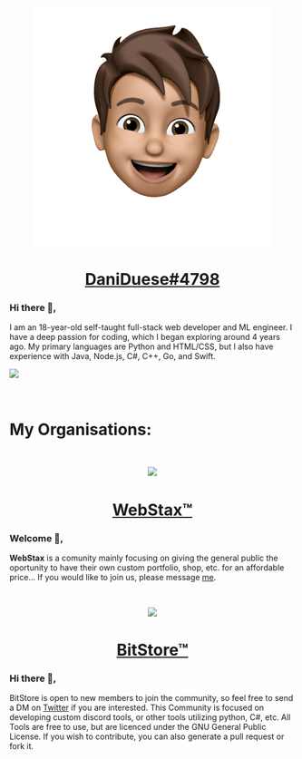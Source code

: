<p align="center">
  <img src="./me.png" />
</p>
<h1 align="center"><a href="https://discord.com/invite/uHQFuekVun">DaniDuese#4798</a></h1>

<!--
<img width="50%" align="right" src="https://github-readme-stats.vercel.app/api?username=daniensi&count_private=true&include_all_commits=true&show_icons=true&hide_border=true&bg_color=22272e&text_color=adbac7&title_color=adbac7&icon_color=656d78">


<img width="50%" height="1px" align="right" src="https://i.imgur.com/DkKayja.png">
<img width="50%" align="right" src="https://github-readme-stats.vercel.app/api/top-langs/?username=DaniEnsi&layout=compact&hide_border=true&bg_color=22272e&text_color=adbac7&title_color=adbac7&icon_color=656d78">
-->

### Hi there 👋,
I am an 18-year-old self-taught full-stack web developer and ML engineer. I have a deep passion for coding, which I began exploring around 4 years ago. My primary languages are Python and HTML/CSS, but I also have experience with Java, Node.js, C#, C++, Go, and Swift.

![](https://hit.yhype.me/github/profile?user_id=74594229)

<br>
<h1>My Organisations:</h1>
<br>

<p align="center">
  <img src="https://user-images.githubusercontent.com/74594229/188117653-dfff9804-9a81-40af-9de4-d73fa3c0edb1.gif" />
</p>
<h1 align="center"><a href="https://github.com/WebStax-io">WebStax™</a></h1>

### Welcome 👋,
**WebStax** is a comunity mainly focusing on giving the general public the oportunity to have their own custom portfolio, shop, etc. for an affordable price... If you would like to join us, please message <a href=https://github.com/DaniEnsi>me</a>.

<br>
<p align="center">
  <img src="https://user-images.githubusercontent.com/74594229/189716877-610a87ae-046c-480e-ab9a-a19de87a0399.gif" />
</p>
<h1 align="center"><a href="https://github.com/BitStore-Community">BitStore™</a></h1>

### Hi there 👋,
BitStore is open to new members to join the community, so feel free to send a DM on <a href="https://twitter.com/dani_duese">Twitter</a> if you are interested. This Community is focused on developing custom discord tools, or other tools utilizing python, C#, etc. All Tools are free to use, but are licenced under the GNU General Public License. If you wish to contribute, you can also generate a pull request or fork it.  


